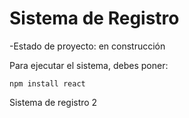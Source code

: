 <h1> Sistema de Registro </h1>

-Estado de proyecto: en construcción

Para ejecutar el sistema, debes poner:

```npm install react```

Sistema de registro 2
